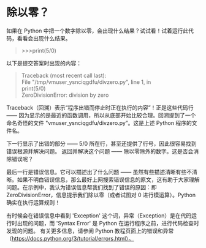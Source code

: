 # 除以零？

如果在 Python 中把一个数字除以零，会出现什么结果？试试看！试着运行此代码，看看会出现什么结果。

>\>>>print(5/0)

以下是提交答案时出现的内容：

>Traceback (most recent call last):\
>File "/tmp/vmuser_ysnciqgdfu/divzero.py", line 1, in <module> \
>print(5/0)   \
>ZeroDivisionError: division by zero

Traceback（回溯）表示“程序出错而停止时正在执行的内容”！正是这些代码行 —— 因为显示的是最近的函数调用，所以从底部开始比较合理。回溯提到了一个命名奇怪的文件 "vmuser_ysnciqgdfu/divzero.py”。这是上述 Python 程序的文件名。

下一行显示了出错的部分 —— 5/0 所在行，甚至还提供了行号，因此很容易找到错误根源并解决问题。 返回并解决这个问题 —— 除以零除外的数字。这是否会消除错误呢？

最后一行是错误信息。它可以描述出了什么问题 —— 虽然有些描述清晰有些不清晰。如果不明白错误信息，那么最好上网搜索错误信息的原文，这有助于大家理解问题。在示例中，我认为错误信息帮我们找到了错误的原因：即 ZeroDivisionError，信息提示我们除以零（或者试图对 0 进行模运算）。Python 确实在执行运算规则！

有时候会在错误信息中看到 'Exception' 这个词，异常（Exception）是在代码运行时出现的问题，而 'Syntax Error' 是 Python 在运行程序之前，进行代码检查时发现的问题。 有关更多信息，请参阅 Python 教程页面上的错误和异常（https://docs.python.org/3/tutorial/errors.html）。
